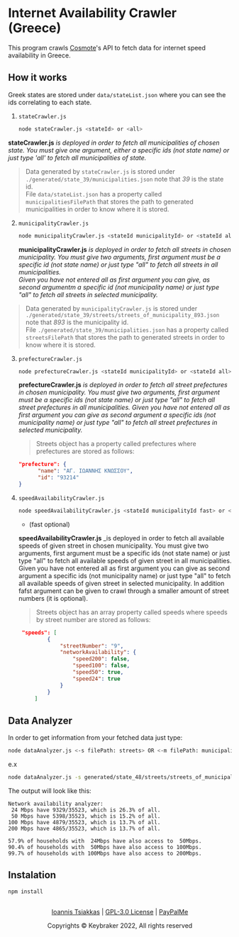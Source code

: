 # Internet Availability Crawler (Greece)

This program crawls [Cosmote](https://www.cosmote.gr/selfcare/jsp/diathesimotita-adsl-vdsl-cosmotetv.jsp?ct=bus#)'s API to fetch data for internet speed availability in Greece.

## How it works

Greek states are stored under `data/stateList.json` where you can see the ids correlating to each state.

1. `stateCrawler.js`

   ```bash
   node stateCrawler.js <stateId> or <all>
   ```

**stateCrawler.js** _is deployed in order to fetch all municipalities of chosen state. You must give one argument, either a specific ids (not state name) or just type 'all' to fetch all municipalities of state._

> Data generated by `stateCrawler.js` is stored under `./generated/state_39/municipalities.json` note that _39_ is the state id.
> <br>File `data/stateList.json` has a property called `municipalitiesFilePath` that stores the path to generated municipalities in order to know where it is stored.

2. `municipalityCrawler.js`

   ```bash
   node municipalityCrawler.js <stateId municipalityId> or <stateId all> or <all>
   ```

   **municipalityCrawler.js** _is deployed in order to fetch all streets in chosen municipality. You must give two arguments, first argument must be a specific id (not state name) or just type "all" to fetch all streets in all municipalities.<br>
   Given you have not entered all as first argument you can give, as second argumentm a specific id (not municipality name) or just type "all" to fetch all streets in selected municipality._

> Data generated by `municipalityCrawler.js` is stored under `./generated/state_39/streets/streets_of_municipality_893.json` note that _893_ is the municipality id.<br>
File `./generated/state_39/municipalities.json` has a property called `streetsFilePath` that stores the path to generated streets in order to know where it is stored.

3. `prefectureCrawler.js`

   ```bash
   node prefectureCrawler.js <stateId municipalityId> or <stateId all> or <all>
   ```

   **prefectureCrawler.js** _is deployed in order to fetch all street prefectures in chosen municipality. You must give two arguments, first argument must be a specific ids (not state name) or just type "all" to fetch all street prefectures in all municipalities. Given you have not entered all as first argument you can give as second argument a specific ids (not municipality name) or just type "all" to fetch all street prefectures in selected municipality._

   > Streets object has a property called prefectures where prefectures are stored as follows:

   ```JSON
   "prefecture": {
         "name": "ΑΓ. ΙΩΑΝΝΗΣ ΚΝΩΣΣΟΥ",
         "id": "93214"
   }
   ```

4. `speedAvailabilityCrawler.js`

   ```bash
   node speedAvailabilityCrawler.js <stateId municipalityId fast> or <stateId all> or <all>
   ```

   - (fast optional)

   **speedAvailabilityCrawler.js** \_is deployed in order to fetch all available speeds of given street in chosen municipality. You must give two arguments, first argument must be a specific ids (not state name) or just type "all" to fetch all available speeds of given street in all municipalities. Given you have not entered all as first argument you can give as second argument a specific ids (not municipality name) or just type "all" to fetch all available speeds of given street in selected municipality. In addition fafst argument can be given to crawl through a smaller amount of street numbers (it is optional).

   > Streets object has an array property called speeds where speeds by street number are stored as follows:

   ```JSON
    "speeds": [
            {
                "streetNumber": "9",
                "networkAvailability": {
                    "speed200": false,
                    "speed100": false,
                    "speed50": true,
                    "speed24": true
                }
            }
        ]
   ```

## Data Analyzer

In order to get information from your fetched data just type:

```bash
node dataAnalyzer.js <-s filePath: streets> OR <-m filePath: municipalities>
```

e.x

```bash
node dataAnalyzer.js -s generated/state_48/streets/streets_of_municipality_893.json
```

The output will look like this:

```
Network availability analyzer:
 24 Mbps have 9329/35523, which is 26.3% of all.
 50 Mbps have 5398/35523, which is 15.2% of all.
100 Mbps have 4879/35523, which is 13.7% of all.
200 Mbps have 4865/35523, which is 13.7% of all.

57.9% of households with  24Mbps have also access to  50Mbps.
90.4% of households with  50Mbps have also access to 100Mbps.
99.7% of households with 100Mbps have also access to 200Mbps.
```

## Instalation

```bash
npm install
```

##

<p align="center">
   <a href="https://github.com/keybraker">Ioannis Tsiakkas</a> | <a href="http://www.gnu.org/philosophy/free-sw.html">GPL-3.0 License</a> | <a href="https://www.paypal.com/paypalme/tsiakkas">PayPalMe</a>
</p>
   
<p align="center">Copyrights © Keybraker 2022, All rights reserved</p>
